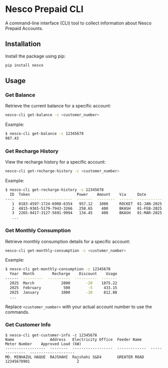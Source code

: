 # Nesco Prepaid CLI

A command-line interface (CLI) tool to collect information about Nesco Prepaid Accounts.

## Installation

Install the package using pip:

```bash
pip install nesco
```

## Usage

### Get Balance

Retrieve the current balance for a specific account:

```bash
nesco-cli get-balance -c <customer_number>
```

Example:

```bash
$ nesco-cli get-balance -c 12345678
987.43
```

### Get Recharge History

View the recharge history for a specific account:

```bash
nesco-cli get-recharge-history -c <customer_number>
```

Example:

```bash
$ nesco-cli get-recharge-history -c 12345678
  ID  Token                     Power    Amount    Via     Date                  Status
----  ------------------------  -------  --------  ------  --------------------  --------
   1  0183-4597-1724-6908-6354   957.12   1000     ROCKET  01-JAN-2025 11:00 AM   Success
   2  4815-9365-5179-7943-3266   258.65    400     BKASH   01-FEB-2025 11:00 PM   Success
   3  2265-9417-3127-5691-9994   134.45    400     BKASH   01-MAR-2025 11:00 PM   Success
   ...
```

### Get Monthly Consumption

Retrieve monthly consumption details for a specific account:

```bash
nesco-cli get-monthly-consumption -c <customer_number>
```

Example:

```bash
$ nesco-cli get-monthly-consumption -c 12345678
  Year  Month        Recharge    Discount    Usage
------  ---------  ----------  ----------  -------
  2025  March            2000       -20    1875.22
  2025  February          500        -5     433.15
  2025  January          1000       -10     812.08
  ...
```

Replace `<customer_number>` with your actual account number to use the commands.

### Get Customer Info

```
$ nesco-cli get-customer-info -c 12345678
Name                Address   Electricity Office  Feeder Name      Meter Number    Approved Load (kW)
------------------  --------  ------------------  -------------  --------------  --------------------
MD. MINHAZUL HAQUE  RAJSHAHI  Rajshahi S&D4       GREATER ROAD      12345678901                     2
```